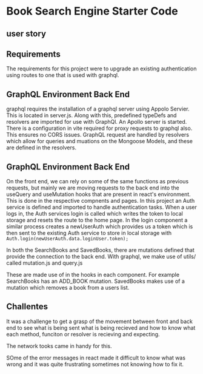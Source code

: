 # Book Search Engine Starter Code

## user story

## Requirements

The requirements for this project were to upgrade an existing authentication using routes to one that is used with graphql.

## GraphQL Environment Back End

graphql requires the installation of a graphql server using Appolo Servier. This is located in server.js. Along with this, predefined typeDefs and resolvers are imported for use with GraphQl.
An Apollo server is started. There is a configuration in vite required for proxy requests to graphql also. This ensures no CORS issues.
GraphQL request are handled by resolvers which allow for queries and muations on the Mongoose Models, and these are defined in the resolvers.

## GraphQL Environment Back End

On the front end, we can rely on some of the same functions as previous requests, but mainly we are moving requests to the back end into the useQuery and useMutation hooks that are present in react's environment. This is done in the respective compnents and pages.
In this project an Auth service is defined and imported to handle authentication tasks.
When a user logs in, the Auth services login is called which writes the token to local storage and resets the route to the home page.
In the login component a similar process creates a newUserAuth which provides us a token which is then sent to the existing Auth service to store in local storage with `Auth.login(newUserAuth.data.loginUser.token);`

In both the SearchBooks and SavedBooks, there are mutations defined that provide the connection to the back end. With graphql, we make use of utils/ called mutation.js and query.js

These are made use of in the hooks in each component. For example SearchBooks has an ADD_BOOK mutation. SavedBooks makes use of a mutation which removes a book from a users list.

## Challentes

It was a challenge to get a grasp of the movement between front and back end to see what is being sent what is being recieved and how to know what each method, funciton or resolver is recieving and expecting.

The network tooks came in handy for this.

SOme of the error messages in react made it difficult to know what was wrong and it was quite frustrating sometimes not knowing how to fix it.
